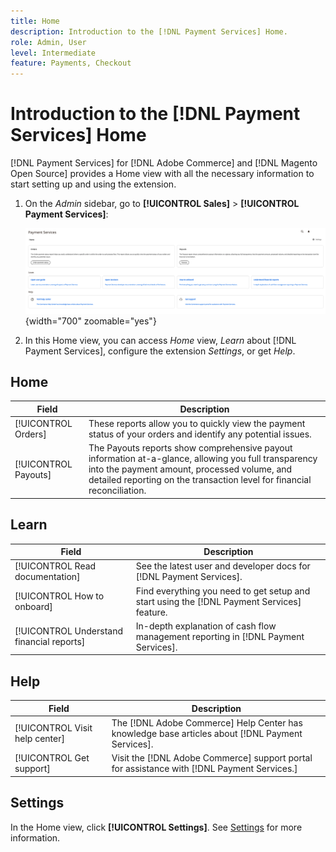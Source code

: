 ```yaml
---
title: Home
description: Introduction to the [!DNL Payment Services] Home.
role: Admin, User
level: Intermediate
feature: Payments, Checkout
---
```

# Introduction to the [!DNL Payment Services] Home

[!DNL Payment Services] for [!DNL Adobe Commerce] and [!DNL Magento Open Source] provides a Home view with all the necessary information to start setting up and using the extension.

1. On the _Admin_ sidebar, go to **[!UICONTROL Sales]** > **[!UICONTROL Payment Services]**:

   ![Home view](assets/home-view.png){width="700" zoomable="yes"}

1. In this Home view, you can access _Home_ view, _Learn_ about [!DNL Payment Services], configure the extension _Settings_, or get _Help_.

## Home

| Field | Description |
|---|---|
| [!UICONTROL Orders] | These reports allow you to quickly view the payment status of your orders and identify any potential issues. |
| [!UICONTROL Payouts] | The Payouts reports show comprehensive payout information at-a-glance, allowing you full transparency into the payment amount, processed volume, and detailed reporting on the transaction level for financial reconciliation. |

## Learn

| Field | Description |
|---|---|
| [!UICONTROL Read documentation] | See the latest user and developer docs for [!DNL Payment Services]. |
| [!UICONTROL How to onboard] | Find everything you need to get setup and start using the [!DNL Payment Services] feature. |
| [!UICONTROL Understand financial reports] | In-depth explanation of cash flow management reporting in [!DNL Payment Services]. |

## Help

| Field | Description |
|---|---|
| [!UICONTROL Visit help center] | The [!DNL Adobe Commerce] Help Center has knowledge base articles about [!DNL Payment Services]. |
| [!UICONTROL Get support] | Visit the [!DNL Adobe Commerce] support portal for assistance with [!DNL Payment Services.] |

## Settings

In the Home view, click **[!UICONTROL Settings]**. See [Settings](settings.md) for more information.
